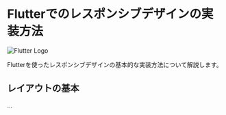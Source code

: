 # Flutterでのレスポンシブデザインの実装方法

![Flutter Logo](/asssets/images/flutter_logo.png)

Flutterを使ったレスポンシブデザインの基本的な実装方法について解説します。

## レイアウトの基本

...
